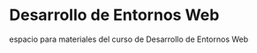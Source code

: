 <h1>Desarrollo de Entornos Web</h1>
<p>espacio para materiales del curso de Desarrollo de Entornos Web</p>
